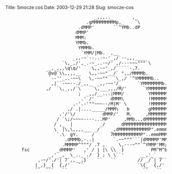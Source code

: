 Title: Smocze coś
Date: 2003-12-29 21:28
Slug: smocze-cos

<pre>
                                 _,,,.._       ,_
                              .gMMMMMMMMMp,_    `\
                           .dMMP'       ``^YMb..dP
                          dMMP'
                          MMM:
                          YMMb.
                           YMMMb.
                            `YMM/|Mb.  ,__
                         _,,-~`--..-~-'_,/`--,,,____
                     `\,_,/',_.-~_..-~/' ,/---~~~"""`\
                _,_,,,\q\q/'    \,,-~'_,/`````-,7.
               `@v@`\\,,,,__   \,,-~~"__/` ",,/MMMMb.
                `--''_..-~~\   \,-~~""  `\_,/ `^YMMMMMb..
                 ,|``-~~--./_,,_  _,,-~~'/_      `YMMMMMMMb.
               ,/  `\,_,,/`\    `\,___,,,/M/'      `YMMMMMMMb
                           ;  _,,/__...|MMM/         YMMMMMMMb
                            .' /'      dMMM\         !MMMMMMMMb
                         ,-'.-'""~~~--/M|M' \        !MMMMMMMMM
                       ,/ .|...._____/MMM\   b       gMMMMMMMMM
                    ,'/'\/          dMMP/'   M.     ,MMMMMMMMMP
                   / `\;/~~~~----...MP'     ,MMb..,dMMMMMMMMM'
                  / ,_  |          _/      dMMMMMMMMMMMMMMMMB
                  \  |\,\,,,,___ _/    _,dMMMMMMMMMMMP".emmmb,
                   `.\  gY.     /      7MMMMMMMMMMP"..emmMMMMM
                      .dMMMb,-..|       `.~~"""```|dMMMMP'MMP'
                     .MMMMP^"""/ .7 ,  _  \,---~""`^YMMP'MM;
      fsc          _dMMMP'   ,' / | |\ \\  }          PM^M^b
                _,' _,  \_.._`./  } ; \ \``'      __,'_` _  `._
            ,-~/'./'| 7`,,__,}`   ``   ``        // _/`| 7``-._`}
           |_,}__{  {,/'   ``                    `\{_  {,/'   ``
           ``  ```   ``                            ``   ``
</pre>


